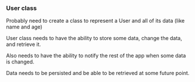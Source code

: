 ### User class

Probably need to create a class to represent a User and all of its data (like name and age)

User class needs to have the ability to store some data, change the data, and retrieve it. 

Also needs to have the ability to notify the rest of the app when some data is changed. 

Data needs to be persisted and be able to be retrieved at some future point. 


